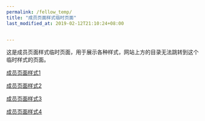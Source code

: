 ```yaml
---
permalink: /fellow_temp/
title: "成员页面样式临时页面"
last_modified_at: 2019-02-12T21:10:24+08:00


---
```


这是成员页面样式临时页面，用于展示各种样式，网站上方的目录无法跳转到这个临时样式的页面。

[成员页面样式1](https://bcdlabsysu.github.io/bcdlabsysu/fellow_temp_style_1/)

[成员页面样式2](https://bcdlabsysu.github.io/bcdlabsysu/fellow_temp_style_2/)

[成员页面样式3](https://bcdlabsysu.github.io/bcdlabsysu/fellow_temp_style_3/)

[成员页面样式4](https://bcdlabsysu.github.io/bcdlabsysu/fellow_temp_style_4/)